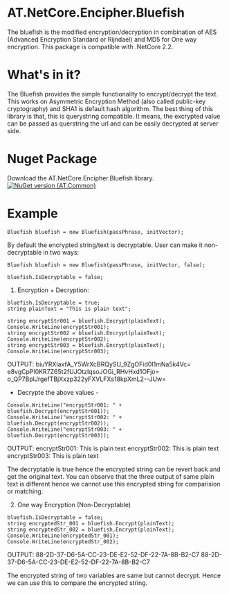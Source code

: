 # AT.NetCore.Encipher.Bluefish
The bluefish is the modified encryption/decryption in combination of AES (Advanced Encryption Standard or Rijndael) and MD5 for One way encryption.
This package is compatible with .NetCore 2.2.

# What's in it?
The Bluefish provides the simple functionality to encrypt/decrypt the text. This works on Asymmetric Encryption Method (also called public-key cryptography) and SHA1 is default hash algorithm.
The best thing of this library is that, this is querystring compatible. It means, the excrypted value can be passed as querstring the url and can be easily decrypted at server side.

# Nuget Package
Download the AT.NetCore.Encipher.Bluefish library. 
[![NuGet version (AT.Common)](https://img.shields.io/nuget/v/AT.Common.svg?style=flat-square)](https://www.nuget.org/packages/AT.Common/)

# Example
``` dotnet
Bluefish bluefish = new Bluefish(passPhrase, initVector);
```
By default the encrypted string/text is decryptable. User can make it non-decryptable in two ways:
```
Bluefish bluefish = new Bluefish(passPhrase, initVector, false);
```
```
bluefish.IsDecryptable = false;
```

1. Encryption + Decryption: 
```
bluefish.IsDecryptable = true;
string plainText = "This is plain text";

string encryptStr001 = bluefish.Encrypt(plainText);
Console.WriteLine(encryptStr001);
string encryptStr002 = bluefish.Encrypt(plainText);
Console.WriteLine(encryptStr002);
string encryptStr003 = bluefish.Encrypt(plainText);
Console.WriteLine(encryptStr003);
```
OUTPUT:
biuYRXlaxfA_Y5WrXcBRQySU_9ZgOFid0I1mNa5k4Vc=
e8vgCpPl0KR7Z65t2fUJOtzIqsoJOGi_RHvHxd1OFjo=
o_QP7BplJrgefTBjXxzp322yFXVLFXs18kpXmL2--JUw=

- Decrypte the above values -
```
Console.WriteLine("encryptStr001: " + bluefish.Decrypt(encryptStr001));
Console.WriteLine("encryptStr002: " + bluefish.Decrypt(encryptStr002));
Console.WriteLine("encryptStr003: " + bluefish.Decrypt(encryptStr003));
```
OUTPUT:
encryptStr001: This is plain text
encryptStr002: This is plain text
encryptStr003: This is plain text

The decryptable is true hence the encrypted string can be revert back and get the original text. You can observe that the three output of same plain text is different hence we cannot use this encrypted string for comparision or matching.

2. One way Encryption (Non-Decryptable)
```
bluefish.IsDecryptable = false;
string encryptedStr_001 = bluefish.Encrypt(plainText);
string encryptedStr_002 = bluefish.Encrypt(plainText);
Console.WriteLine(encryptedStr_001);
Console.WriteLine(encryptedStr_002);
```
OUTPUT:
88-2D-37-D6-5A-CC-23-DE-E2-52-DF-22-7A-8B-B2-C7
88-2D-37-D6-5A-CC-23-DE-E2-52-DF-22-7A-8B-B2-C7

The encrypted string of two variables are same but cannot decrypt. Hence we can use this to compare the encrypted string.

